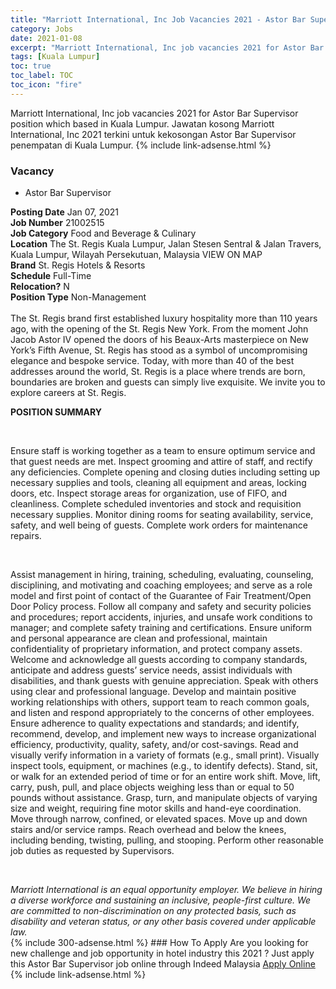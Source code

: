 ```yaml
---
title: "Marriott International, Inc Job Vacancies 2021 - Astor Bar Supervisor" 
category: Jobs 
date: 2021-01-08 
excerpt: "Marriott International, Inc job vacancies 2021 for Astor Bar Supervisor position which based in Kuala Lumpur. Jawatan kosong Marriott International, Inc 2021 terkini untuk kekosongan Astor Bar Supervisor penempatan di Kuala Lumpur" 
tags: [Kuala Lumpur] 
toc: true 
toc_label: TOC 
toc_icon: "fire" 
--- 
```


Marriott International, Inc job vacancies 2021 for Astor Bar Supervisor position which based in Kuala Lumpur. Jawatan kosong Marriott International, Inc 2021 terkini untuk kekosongan Astor Bar Supervisor penempatan di Kuala Lumpur. 
{% include link-adsense.html %} 
### Vacancy 
- Astor Bar Supervisor 
<div><div><b>Posting Date</b> Jan 07, 2021<br>
<b>Job Number</b> 21002515<br>
<b>Job Category</b> Food and Beverage &amp; Culinary<br>
<b>Location</b> The St. Regis Kuala Lumpur, Jalan Stesen Sentral &amp; Jalan Travers, Kuala Lumpur, Wilayah Persekutuan, Malaysia VIEW ON MAP<br>
<b>Brand</b> St. Regis Hotels &amp; Resorts<br>
<b>Schedule</b> Full-Time<br>
<b>Relocation?</b> N<br>
<b>Position Type</b> Non-Management<br>
<br>
The St. Regis brand first established luxury hospitality more than 110 years ago, with the opening of the St. Regis New York. From the moment John Jacob Astor IV opened the doors of his Beaux-Arts masterpiece on New York&#8217;s Fifth Avenue, St. Regis has stood as a symbol of uncompromising elegance and bespoke service. Today, with more than 40 of the best addresses around the world, St. Regis is a place where trends are born, boundaries are broken and guests can simply live exquisite. We invite you to explore careers at St. Regis.<br>
<div>
<p><b>POSITION SUMMARY</b></p><br>
<p></p><p>Ensure staff is working together as a team to ensure optimum service and that guest needs are met. Inspect grooming and attire of staff, and rectify any deficiencies. Complete opening and closing duties including setting up necessary supplies and tools, cleaning all equipment and areas, locking doors, etc. Inspect storage areas for organization, use of FIFO, and cleanliness. Complete scheduled inventories and stock and requisition necessary supplies. Monitor dining rooms for seating availability, service, safety, and well being of guests. Complete work orders for maintenance repairs.</p><br>
<p></p><p>Assist management in hiring, training, scheduling, evaluating, counseling, disciplining, and motivating and coaching employees; and serve as a role model and first point of contact of the Guarantee of Fair Treatment/Open Door Policy process. Follow all company and safety and security policies and procedures; report accidents, injuries, and unsafe work conditions to manager; and complete safety training and certifications. Ensure uniform and personal appearance are clean and professional, maintain confidentiality of proprietary information, and protect company assets. Welcome and acknowledge all guests according to company standards, anticipate and address guests&#8217; service needs, assist individuals with disabilities, and thank guests with genuine appreciation. Speak with others using clear and professional language. Develop and maintain positive working relationships with others, support team to reach common goals, and listen and respond appropriately to the concerns of other employees. Ensure adherence to quality expectations and standards; and identify, recommend, develop, and implement new ways to increase organizational efficiency, productivity, quality, safety, and/or cost-savings. Read and visually verify information in a variety of formats (e.g., small print). Visually inspect tools, equipment, or machines (e.g., to identify defects). Stand, sit, or walk for an extended period of time or for an entire work shift. Move, lift, carry, push, pull, and place objects weighing less than or equal to 50 pounds without assistance. Grasp, turn, and manipulate objects of varying size and weight, requiring fine motor skills and hand-eye coordination. Move through narrow, confined, or elevated spaces. Move up and down stairs and/or service ramps. Reach overhead and below the knees, including bending, twisting, pulling, and stooping. Perform other reasonable job duties as requested by Supervisors.</p><br>
</div><p></p><i>Marriott International is an equal opportunity employer. We believe in hiring a diverse workforce and sustaining an inclusive, people-first culture. We are committed to non-discrimination on any protected basis, such as disability and veteran status, or any other basis covered under applicable law.</i></div></div> 
{% include 300-adsense.html %} 
### How To Apply 
Are you looking for new challenge and job opportunity in hotel industry this 2021 ?
Just apply this Astor Bar Supervisor job online through Indeed Malaysia 
<a href="https://malaysia.indeed.com/viewjob?jk=d80ba4843931f5af" class="btn btn--info" target="_blank" rel="nofollow noopenner">Apply Online</a> 
{% include link-adsense.html %} 